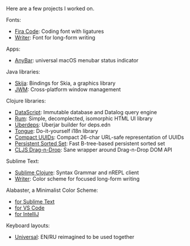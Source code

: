 Here are a few projects I worked on.

Fonts:

- [Fira Code](https://github.com/tonsky/FiraCode): Coding font with ligatures 
- [Writer](https://github.com/tonsky/font-writer): Font for long-form writing

Apps:

- [AnyBar](https://github.com/tonsky/AnyBar): universal macOS menubar status indicator

Java libraries:

- [Skija](https://github.com/JetBrains/skija): Bindings for Skia, a graphics library
- [JWM](https://github.com/humbleui/jwm): Cross-platform window management

Clojure libraries:

- [DataScript](https://github.com/tonsky/datascript): Immutable database and Datalog query engine
- [Rum](https://github.com/tonsky/rum): Simple, decomplected, isomorphic HTML UI library
- [Uberdeps](https://github.com/tonsky/uberdeps): Uberjar builder for deps.edn
- [Tongue](https://github.com/tonsky/tongue): Do-it-yourself i18n library
- [Compact UUIDs](https://github.com/tonsky/compact-uuids): Compact 26-char URL-safe representation of UUIDs
- [Persistent Sorted Set](https://github.com/tonsky/persistent-sorted-set): Fast B-tree-based persistent sorted set
- [CLJS Drag-n-Drop](https://github.com/tonsky/cljs-drag-n-drop): Sane wrapper around Drag-n-Drop DOM API 

Sublime Text:

- [Sublime Clojure](https://github.com/tonsky/sublime-clojure): Syntax Grammar and nREPL client
- [Writer](https://github.com/tonsky/sublime-scheme-writer): Color scheme for focused long-form writing

Alabaster, a Minimalist Color Scheme:

- [for Sublime Text](https://github.com/tonsky/sublime-scheme-alabaster)
- [for VS Code](https://github.com/tonsky/vscode-theme-alabaster)
- [for IntelliJ](https://github.com/tonsky/intellij-alabaster)

Keyboard layouts:

- [Universal](https://github.com/tonsky/Universal-Layout): EN/RU reimagined to be used together
